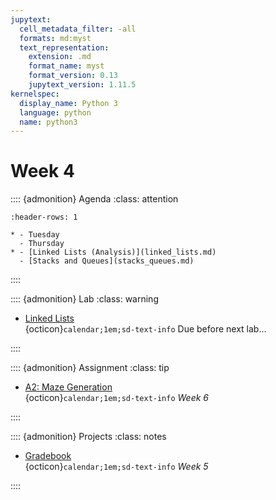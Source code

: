 ```yaml
---
jupytext:
  cell_metadata_filter: -all
  formats: md:myst
  text_representation:
    extension: .md
    format_name: myst
    format_version: 0.13
    jupytext_version: 1.11.5
kernelspec:
  display_name: Python 3
  language: python
  name: python3
---
```


# Week 4

:::: {admonition} Agenda
:class: attention

``` {list-table}
:header-rows: 1

* - Tuesday
  - Thursday
* - [Linked Lists (Analysis)](linked_lists.md)
  - [Stacks and Queues](stacks_queues.md)

```

::::

:::: {admonition} Lab
:class: warning

- [Linked Lists](../labs/lab-04/readme.md)  
{octicon}`calendar;1em;sd-text-info` Due before next lab...

::::

:::: {admonition} Assignment
:class: tip

- [A2: Maze Generation](../assignments/a2/readme.md)  
{octicon}`calendar;1em;sd-text-info`  _Week 6_

::::

:::: {admonition} Projects
:class: notes

- [Gradebook](../projects/review_project_sp23.md)  
{octicon}`calendar;1em;sd-text-info`  _Week 5_

::::
